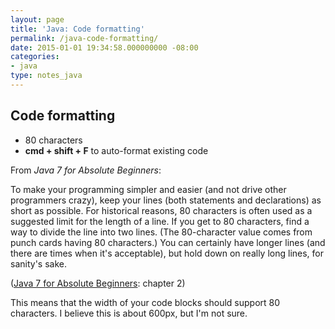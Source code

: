 ```yaml
---
layout: page
title: 'Java: Code formatting'
permalink: /java-code-formatting/
date: 2015-01-01 19:34:58.000000000 -08:00
categories:
- java
type: notes_java
---
```


## Code formatting

* 80 characters
* **cmd + shift + F** to auto-format existing code

From _Java 7 for Absolute Beginners_:

To make your programming simpler and easier (and not drive other programmers crazy), keep your lines (both statements and declarations) as short as possible. For historical reasons, 80 characters is often used as a suggested limit for the length of a line. If you get to 80 characters, find a way to divide the line into two lines. (The 80-character value comes from punch cards having 80 characters.) You can certainly have longer lines (and there are times when it's acceptable), but hold down on really long lines, for sanity's sake.

([Java 7 for Absolute Beginners](https://www.safaribooksonline.com/library/view/java-7-for/9781430236863/Chapter02.html#ch2): chapter 2)

This means that the width of your code blocks should support 80 characters. I believe this is about 600px, but I'm not sure.